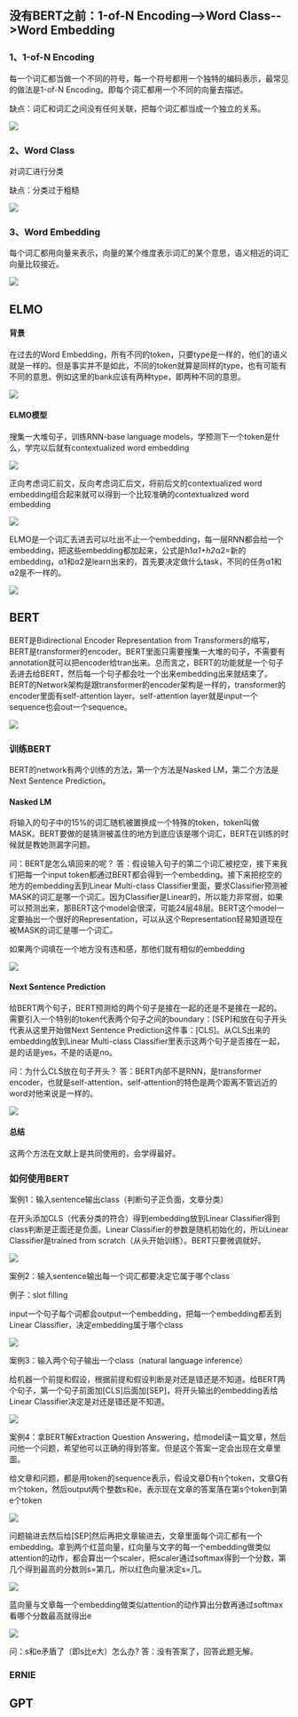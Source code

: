 ## 没有BERT之前：1-of-N Encoding-->Word Class-->Word Embedding

### 1、1-of-N Encoding

每一个词汇都当做一个不同的符号，每一个符号都用一个独特的编码表示，最常见的做法是1-of-N Encoding。即每个词汇都用一个不同的向量去描述。

缺点：词汇和词汇之间没有任何关联，把每个词汇都当成一个独立的关系。

![](./images/1-of-N.png)

### 2、Word Class

对词汇进行分类

缺点：分类过于粗糙

![](./images/word%20class.png)

### 3、Word Embedding

每个词汇都用向量来表示，向量的某个维度表示词汇的某个意思，语义相近的词汇向量比较接近。

![](./images/word%20embedding.png)

## ELMO

#### 背景

在过去的Word Embedding，所有不同的token，只要type是一样的，他们的语义就是一样的。但是事实并不是如此，不同的token就算是同样的type，也有可能有不同的意思。例如这里的bank应该有两种type，即两种不同的意思。

![](./images/token%20type.png)

#### ELMO模型

搜集一大堆句子，训练RNN-base language models，学预测下一个token是什么，学完以后就有contextualized word embedding

![](./images/ELMO1.png)

正向考虑词汇前文，反向考虑词汇后文，将前后文的contextualized word embedding组合起来就可以得到一个比较准确的contextualized word embedding

![](./images/正向反向ELMO.png)

ELMO是一个词汇丢进去可以吐出不止一个embedding，每一层RNN都会给一个embedding，把这些embedding都加起来，公式是h1*α1+h2*α2=新的embedding，α1和α2是learn出来的，首先要决定做什么task，不同的任务α1和α2是不一样的。

![](./images/ELMO2.png)

## BERT

BERT是Bidirectional Encoder Representation from Transformers的缩写，BERT是transformer的encoder。BERT里面只需要搜集一大堆的句子，不需要有annotation就可以把encoder给tran出来。总而言之，BERT的功能就是一个句子丢进去给BERT，然后每一个句子都会吐一个出来embedding出来就结束了。BERT的Network架构是跟transformer的encoder架构是一样的，transformer的encoder里面有self-attention layer。self-attention layer就是input一个sequence也会out一个sequence。

![](./images/BERT1.png)

### 训练BERT

BERT的network有两个训练的方法，第一个方法是Nasked LM，第二个方法是Next Sentence Prediction。

#### Nasked LM

将输入的句子中的15%的词汇随机被置换成一个特殊的token，token叫做MASK。BERT要做的是猜测被盖住的地方到底应该是哪个词汇，BERT在训练的时候就是教她测漏字问题。

问：BERT是怎么填回来的呢？
答：假设输入句子的第二个词汇被挖空，接下来我们把每一个input token都通过BERT都会得到一个embedding。接下来把挖空的地方的embedding丢到Linear Multi-class Classifier里面，要求Classifier预测被MASK的词汇是哪一个词汇。因为Classifier是Linear的，所以能力非常弱，如果可以预测出来，那BERT这个model会很深，可能24层48层。BERT这个model一定要抽出一个很好的Representation，可以从这个Representation轻易知道现在被MASK的词汇是哪一个词汇。

如果两个词填在一个地方没有违和感，那他们就有相似的embedding

![](./images/MASK%20LM.png)

#### Next Sentence Prediction

给BERT两个句子，BERT预测给的两个句子是接在一起的还是不是接在一起的。需要引入一个特别的token代表两个句子之间的boundary：[SEP]和放在句子开头代表从这里开始做Next Sentence Prediction这件事：[CLS]。从CLS出来的embedding放到Linear Multi-class Classifier里表示这两个句子是否接在一起，是的话是yes，不是的话是no。

问：为什么CLS放在句子开头？
答：BERT内部不是RNN，是transformer encoder，也就是self-attention，self-attention的特色是两个距离不管远近的word对他来说是一样的。

![](./images/prediction.png)


#### 总结

这两个方法在文献上是共同使用的，会学得最好。

### 如何使用BERT

案例1：输入sentence输出class（判断句子正负面，文章分类）

在开头添加CLS（代表分类的符合）得到embedding放到Linear Classifier得到class判断是正面还是负面。Linear Classifier的参数是随机初始化的，所以Linear Classifier是trained from scratch（从头开始训练）。BERT只要微调就好。

![](./images/case1.png)

案例2：输入sentence输出每一个词汇都要决定它属于哪个class

例子：slot filling

input一个句子每个词都会output一个embedding，把每一个embedding都丢到Linear Classifier，决定embedding属于哪个class

![](./images/case2.png)

案例3：输入两个句子输出一个class（natural language inference）

给机器一个前提和假设，根据前提和假设判断是对还是错还是不知道。给BERT两个句子，第一个句子前面加[CLS]后面加[SEP]，将开头输出的embedding丢给Linear Classifier决定是对还是错还是不知道。

![](./images/case3.png)

案例4：拿BERT解Extraction Question Answering，给model读一篇文章，然后问他一个问题，希望他可以正确的得到答案。但是这个答案一定会出现在文章里面。

给文章和问题，都是用token的sequence表示，假设文章D有n个token，文章Q有m个token，然后output两个整数s和e，表示现在文章的答案落在第s个token到第e个token

![](./images/case4-1.png)

问题输进去然后给[SEP]然后再把文章输进去，文章里面每个词汇都有一个embedding。拿到两个红蓝向量，红向量与文字的每一个embedding做类似attention的动作，都会算出一个scaler，把scaler通过softmax得到一个分数，第几个得到最高的分数则s=第几，所以红色向量决定s=几。

![](./images/case4-2.png)

蓝向量与文章每一个embedding做类似attention的动作算出分数再通过softmax看哪个分数最高就得出e

![](./images/case4-3.png)

问：s和e矛盾了（即s比e大）怎么办?
答：没有答案了，回答此题无解。

### ERNIE

## GPT